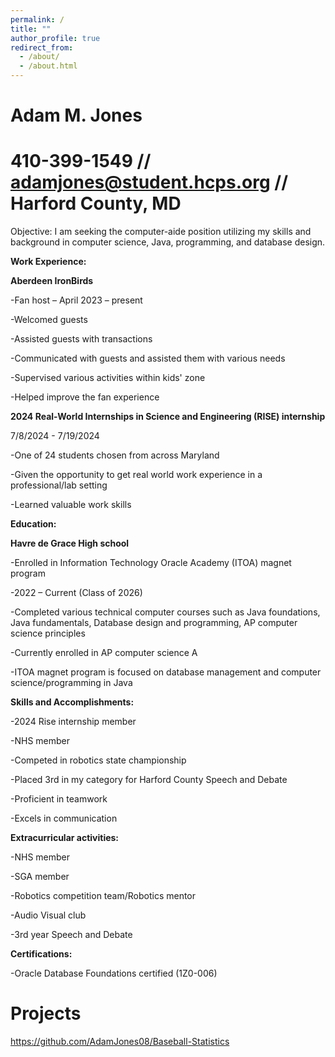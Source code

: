 ```yaml
---
permalink: /
title: ""
author_profile: true
redirect_from: 
  - /about/
  - /about.html
---
```

# Adam M. Jones 

# 410-399-1549 // adamjones@student.hcps.org // Harford County, MD


Objective: I am seeking the computer-aide position utilizing my skills and background in computer science, Java, programming, and database design. 



**Work Experience:**

**Aberdeen IronBirds** 

-Fan host – April 2023 – present 

-Welcomed guests 

-Assisted guests with transactions 

-Communicated with guests and assisted them with various needs 

-Supervised various activities within kids' zone 

-Helped improve the fan experience 


**2024 Real-World Internships in Science and Engineering (RISE) internship**

7/8/2024 - 7/19/2024 

-One of 24 students chosen from across Maryland 

-Given the opportunity to get real world work experience in a professional/lab setting 

-Learned valuable work skills 


**Education:**

**Havre de Grace High school**

-Enrolled in Information Technology Oracle Academy (ITOA) magnet program 

-2022 – Current (Class of 2026) 

-Completed various technical computer courses such as Java foundations, Java fundamentals, Database design and programming, AP computer science principles 

-Currently enrolled in AP computer science A 

-ITOA magnet program is focused on database management and computer science/programming in Java 


**Skills and Accomplishments:**

-2024 Rise internship member 

-NHS member 

-Competed in robotics state championship  

-Placed 3rd in my category for Harford County Speech and Debate 

-Proficient in teamwork 

-Excels in communication 


**Extracurricular activities:**

-NHS member 

-SGA member 

-Robotics competition team/Robotics mentor 

-Audio Visual club 

-3rd year Speech and Debate


**Certifications:**

-Oracle Database Foundations certified (1Z0-006) 


# Projects
https://github.com/AdamJones08/Baseball-Statistics
